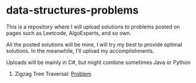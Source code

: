 # data-structures-problems
This is a repository where I will upload solutions to problems posted on pages such as Leetcode, AlgoExperts, and so own. 

All the posted solutions will be mine, I will try my best to provide optimal solutions. In the meanwhile, I'll upload my accomplishments. 

Uploads will be mainly in C#, but might combine sometimes Java or Python

1. Zigzag Tree Traversal: [Problem](https://raw.githubusercontent.com/mikejim/data-structures-problems/main/ZigZag%20Traversal%20Solution.cs)
